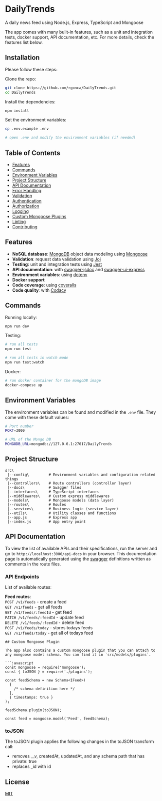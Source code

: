 # DailyTrends
A daily news feed using Node.js, Express, TypeScript and Mongoose

 The app comes with many built-in features, such as a unit and integration tests, docker support, API documentation, etc. For more details, check the features list below.

## Installation

Please follow these steps:

Clone the repo:

```bash
git clone https://github.com/rgonca/DailyTrends.git
cd DailyTrends
```
Install the dependencies:

```bash
npm install
```

Set the environment variables:

```bash
cp .env.example .env

# open .env and modify the environment variables (if needed)
```

## Table of Contents

- [Features](#features)
- [Commands](#commands)
- [Environment Variables](#environment-variables)
- [Project Structure](#project-structure)
- [API Documentation](#api-documentation)
- [Error Handling](#error-handling)
- [Validation](#validation)
- [Authentication](#authentication)
- [Authorization](#authorization)
- [Logging](#logging)
- [Custom Mongoose Plugins](#custom-mongoose-plugins)
- [Linting](#linting)
- [Contributing](#contributing)

## Features

- **NoSQL database**: [MongoDB](https://www.mongodb.com) object data modeling using [Mongoose](https://mongoosejs.com)
- **Validation**: request data validation using [Joi](https://github.com/hapijs/joi)
- **Testing**: unit and integration tests using [Jest](https://jestjs.io)
- **API documentation**: with [swagger-jsdoc](https://github.com/Surnet/swagger-jsdoc) and [swagger-ui-express](https://github.com/scottie1984/swagger-ui-express)
- **Environment variables**: using [dotenv](https://github.com/motdotla/dotenv) 
- **Docker support**
- **Code coverage**: using [coveralls](https://coveralls.io)
- **Code quality**: with [Codacy](https://www.codacy.com)

## Commands

Running locally:

```bash
npm run dev
```

Testing:

```bash
# run all tests
npm run test

# run all tests in watch mode
npm run test:watch
```

Docker:

```bash
# run docker container for the mongoDB image
docker-compose up

```

## Environment Variables

The environment variables can be found and modified in the `.env` file. They come with these default values:

```bash
# Port number
PORT=3000

# URL of the Mongo DB
MONGODB_URL=mongodb://127.0.0.1:27017/DailyTrends
```

## Project Structure

```
src\
 |--config\         # Environment variables and configuration related things
 |--controllers\    # Route controllers (controller layer)
 |--docs\           # Swagger files
 |--interfaces\     # TypeScript interfaces
 |--middlewares\    # Custom express middlewares
 |--models\         # Mongoose models (data layer)
 |--routes\         # Routes
 |--services\       # Business logic (service layer)
 |--utils\          # Utility classes and functions
 |--app.js          # Express app
 |--index.js        # App entry point
```

## API Documentation

To view the list of available APIs and their specifications, run the server and go to `http://localhost:3000/api-docs` in your browser. This documentation page is automatically generated using the [swagger](https://swagger.io/) definitions written as comments in the route files.

### API Endpoints

List of available routes:

**Feed routes**:\
`POST /v1/feeds` - create a feed\
`GET /v1/feeds` - get all feeds\
`GET /v1/feeds/:feedId` - get feed\
`PATCH /v1/feeds/:feedId` - update feed\
`DELETE /v1/feeds/:feedId` - delete feed\
`POST /v1/feeds/today` - stores todays feeds\
`GET /v1/feeds/today` - get all of todays feed
```
## Custom Mongoose Plugin

The app also contains a custom mongoose plugin that you can attach to any mongoose model schema. You can find it in `src/models/plugins`.

```javascript
const mongoose = require('mongoose');
const { toJSON } = require('./plugins');

const feedSchema = new Schema<IFeed>(
  {
    /* schema definition here */
  },
  { timestamps: true }
);

feedSchema.plugin(toJSON);

const feed = mongoose.model('Feed', feedSchema);
```

### toJSON

The toJSON plugin applies the following changes in the toJSON transform call:

- removes \_\_v, createdAt, updatedAt, and any schema path that has private: true
- replaces \_id with id

## License

[MIT](LICENSE)
